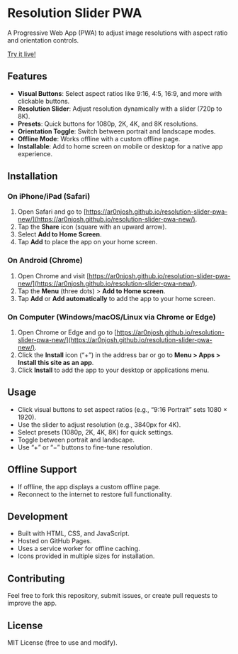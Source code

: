 # Resolution Slider PWA

A Progressive Web App (PWA) to adjust image resolutions with aspect ratio and orientation controls.

[Try it live!](https://ar0njosh.github.io/resolution-slider-pwa-new/)

## Features
- **Visual Buttons**: Select aspect ratios like 9:16, 4:5, 16:9, and more with clickable buttons.
- **Resolution Slider**: Adjust resolution dynamically with a slider (720p to 8K).
- **Presets**: Quick buttons for 1080p, 2K, 4K, and 8K resolutions.
- **Orientation Toggle**: Switch between portrait and landscape modes.
- **Offline Mode**: Works offline with a custom offline page.
- **Installable**: Add to home screen on mobile or desktop for a native app experience.

## Installation

### On iPhone/iPad (Safari)
1. Open Safari and go to [https://ar0njosh.github.io/resolution-slider-pwa-new/](https://ar0njosh.github.io/resolution-slider-pwa-new/).
2. Tap the **Share** icon (square with an upward arrow).
3. Select **Add to Home Screen**.
4. Tap **Add** to place the app on your home screen.

### On Android (Chrome)
1. Open Chrome and visit [https://ar0njosh.github.io/resolution-slider-pwa-new/](https://ar0njosh.github.io/resolution-slider-pwa-new/).
2. Tap the **Menu** (three dots) > **Add to Home screen**.
3. Tap **Add** or **Add automatically** to add the app to your home screen.

### On Computer (Windows/macOS/Linux via Chrome or Edge)
1. Open Chrome or Edge and go to [https://ar0njosh.github.io/resolution-slider-pwa-new/](https://ar0njosh.github.io/resolution-slider-pwa-new/).
2. Click the **Install** icon (“+”) in the address bar or go to **Menu > Apps > Install this site as an app**.
3. Click **Install** to add the app to your desktop or applications menu.

## Usage
- Click visual buttons to set aspect ratios (e.g., “9:16 Portrait” sets 1080 × 1920).
- Use the slider to adjust resolution (e.g., 3840px for 4K).
- Select presets (1080p, 2K, 4K, 8K) for quick settings.
- Toggle between portrait and landscape.
- Use “+” or “−” buttons to fine-tune resolution.

## Offline Support
- If offline, the app displays a custom offline page.
- Reconnect to the internet to restore full functionality.

## Development
- Built with HTML, CSS, and JavaScript.
- Hosted on GitHub Pages.
- Uses a service worker for offline caching.
- Icons provided in multiple sizes for installation.

## Contributing
Feel free to fork this repository, submit issues, or create pull requests to improve the app.

## License
MIT License (free to use and modify).